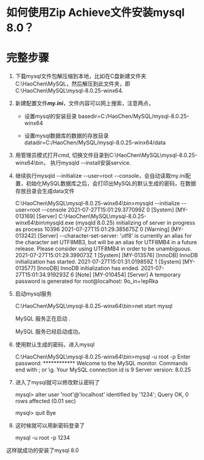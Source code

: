 # 如何使用Zip Achieve文件安装mysql 8.0？ 

# 完整步骤

1. 下载mysql文件包解压缩到本地，比如在C盘新建文件夹C:\HaoChen\MySQL，然后解压到此文件夹，即C:\HaoChen\MySQL\mysql-8.0.25-winx64.

2. 新建配置文件***my.ini***，文件内容可以网上搜索，注意两点，

   + 设置mysql的安装目录
     basedir=C:/HaoChen/MySQL/mysql-8.0.25-winx64

   + 设置mysql数据库的数据的存放目录
     datadir=C:/HaoChen/MySQL/mysql-8.0.25-winx64/data

3. 用管理员模式打开cmd, 切换文件目录到C:\HaoChen\MySQL\mysql-8.0.25-winx64\bin， 执行mysqld --install安装service.

4. 继续执行mysqld --initialize --user=root --console，会自动读取my.ini配置，初始化MySQL数据库之后，会打印出MySQL的默认生成的密码，在数据存放目录会生成data文件

   C:\HaoChen\MySQL\mysql-8.0.25-winx64\bin>mysqld --initialize --user=root --console
   2021-07-27T15:01:29.377099Z 0 [System] [MY-013169] [Server] C:\HaoChen\MySQL\mysql-8.0.25-winx64\bin\mysqld.exe (mysqld 8.0.25) initializing of server in progress as process    10396
   2021-07-27T15:01:29.385675Z 0 [Warning] [MY-013242] [Server] --character-set-server: 'utf8' is currently an alias for the character set UTF8MB3, but will be an alias for        UTF8MB4 in a future release. Please consider using UTF8MB4 in order to be unambiguous.
   2021-07-27T15:01:29.399073Z 1 [System] [MY-013576] [InnoDB] InnoDB initialization has started.
   2021-07-27T15:01:31.019859Z 1 [System] [MY-013577] [InnoDB] InnoDB initialization has ended.
   2021-07-27T15:01:34.919293Z 6 [Note] [MY-010454] [Server] A temporary password is generated for root@localhost: 9o_in+!epRka

5. 启动mysql服务

   C:\HaoChen\MySQL\mysql-8.0.25-winx64\bin>net start mysql

   MySQL 服务正在启动 .

   MySQL 服务已经启动成功。

6. 使用默认生成的密码，进入mysql

   C:\HaoChen\MySQL\mysql-8.0.25-winx64\bin>mysql -u root -p
   Enter password: ************
   Welcome to the MySQL monitor.  Commands end with ; or \g.
   Your MySQL connection id is 9
   Server version: 8.0.25

7. 进入了mysql就可以修改默认密码了

   mysql> alter user 'root'@'localhost' identified by '1234';
   Query OK, 0 rows affected (0.01 sec)

   mysql> quit
   Bye

8. 这时候就可以用新密码登录了

   mysql -u root -p 1234


  这样就成功的安装了mysql 8.0








